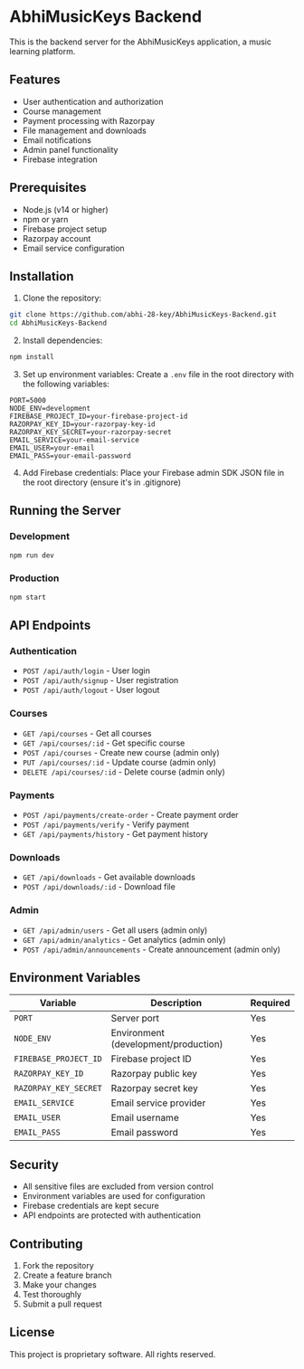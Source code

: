# AbhiMusicKeys Backend

This is the backend server for the AbhiMusicKeys application, a music learning platform.

## Features

- User authentication and authorization
- Course management
- Payment processing with Razorpay
- File management and downloads
- Email notifications
- Admin panel functionality
- Firebase integration

## Prerequisites

- Node.js (v14 or higher)
- npm or yarn
- Firebase project setup
- Razorpay account
- Email service configuration

## Installation

1. Clone the repository:
```bash
git clone https://github.com/abhi-28-key/AbhiMusicKeys-Backend.git
cd AbhiMusicKeys-Backend
```

2. Install dependencies:
```bash
npm install
```

3. Set up environment variables:
Create a `.env` file in the root directory with the following variables:
```env
PORT=5000
NODE_ENV=development
FIREBASE_PROJECT_ID=your-firebase-project-id
RAZORPAY_KEY_ID=your-razorpay-key-id
RAZORPAY_KEY_SECRET=your-razorpay-secret
EMAIL_SERVICE=your-email-service
EMAIL_USER=your-email
EMAIL_PASS=your-email-password
```

4. Add Firebase credentials:
Place your Firebase admin SDK JSON file in the root directory (ensure it's in .gitignore)

## Running the Server

### Development
```bash
npm run dev
```

### Production
```bash
npm start
```

## API Endpoints

### Authentication
- `POST /api/auth/login` - User login
- `POST /api/auth/signup` - User registration
- `POST /api/auth/logout` - User logout

### Courses
- `GET /api/courses` - Get all courses
- `GET /api/courses/:id` - Get specific course
- `POST /api/courses` - Create new course (admin only)
- `PUT /api/courses/:id` - Update course (admin only)
- `DELETE /api/courses/:id` - Delete course (admin only)

### Payments
- `POST /api/payments/create-order` - Create payment order
- `POST /api/payments/verify` - Verify payment
- `GET /api/payments/history` - Get payment history

### Downloads
- `GET /api/downloads` - Get available downloads
- `POST /api/downloads/:id` - Download file

### Admin
- `GET /api/admin/users` - Get all users (admin only)
- `GET /api/admin/analytics` - Get analytics (admin only)
- `POST /api/admin/announcements` - Create announcement (admin only)

## Environment Variables

| Variable | Description | Required |
|----------|-------------|----------|
| `PORT` | Server port | Yes |
| `NODE_ENV` | Environment (development/production) | Yes |
| `FIREBASE_PROJECT_ID` | Firebase project ID | Yes |
| `RAZORPAY_KEY_ID` | Razorpay public key | Yes |
| `RAZORPAY_KEY_SECRET` | Razorpay secret key | Yes |
| `EMAIL_SERVICE` | Email service provider | Yes |
| `EMAIL_USER` | Email username | Yes |
| `EMAIL_PASS` | Email password | Yes |

## Security

- All sensitive files are excluded from version control
- Environment variables are used for configuration
- Firebase credentials are kept secure
- API endpoints are protected with authentication

## Contributing

1. Fork the repository
2. Create a feature branch
3. Make your changes
4. Test thoroughly
5. Submit a pull request

## License

This project is proprietary software. All rights reserved. 